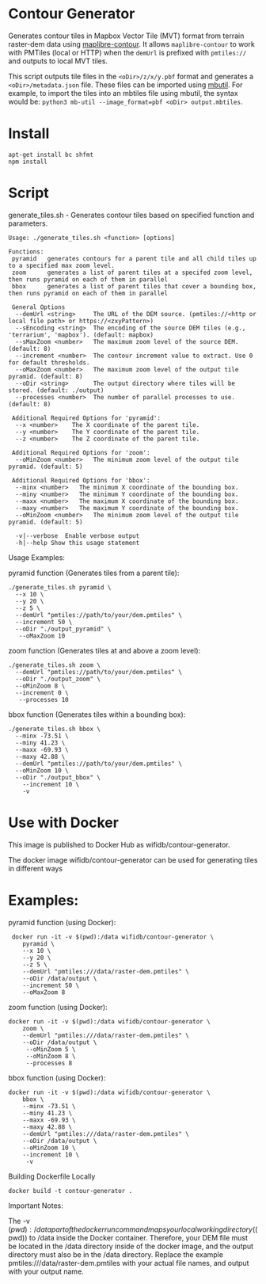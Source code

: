 # Contour Generator

Generates contour tiles in Mapbox Vector Tile (MVT) format from terrain raster-dem data using [maplibre-contour](https://github.com/onthegomap/maplibre-contour). It allows `maplibre-contour` to work with PMTiles (local or HTTP) when the `demUrl` is prefixed with `pmtiles://` and outputs to local MVT tiles.

This script outputs tile files in the ```<oDir>/z/x/y.pbf``` format and generates a ```<oDir>/metadata.json``` file. These files can be imported using [mbutil](https://github.com/mapbox/mbutil). For example, to import the tiles into an mbtiles file using mbutil, the syntax would be: ```python3 mb-util --image_format=pbf <oDir> output.mbtiles```.

# Install
```
apt-get install bc shfmt
npm install
```

# Script
generate_tiles.sh - Generates contour tiles based on specified function and parameters.
```
Usage: ./generate_tiles.sh <function> [options]

Functions:
 pyramid   generates contours for a parent tile and all child tiles up to a specified max zoom level.
 zoom      generates a list of parent tiles at a specifed zoom level, then runs pyramid on each of them in parallel
 bbox      generates a list of parent tiles that cover a bounding box, then runs pyramid on each of them in parallel

 General Options
  --demUrl <string>     The URL of the DEM source. (pmtiles://<http or local file path> or https://<zxyPattern>)
  --sEncoding <string>  The encoding of the source DEM tiles (e.g., 'terrarium', 'mapbox'). (default: mapbox)
  --sMaxZoom <number>   The maximum zoom level of the source DEM. (default: 8)
  --increment <number>  The contour increment value to extract. Use 0 for default thresholds.
  --oMaxZoom <number>   The maximum zoom level of the output tile pyramid. (default: 8)
  --oDir <string>       The output directory where tiles will be stored. (default: ./output)
  --processes <number>  The number of parallel processes to use. (default: 8)

 Additional Required Options for 'pyramid':
  --x <number>    The X coordinate of the parent tile.
  --y <number>    The Y coordinate of the parent tile.
  --z <number>    The Z coordinate of the parent tile.

 Additional Required Options for 'zoom':
  --oMinZoom <number>   The minimum zoom level of the output tile pyramid. (default: 5)

 Additional Required Options for 'bbox':
  --minx <number>   The minimum X coordinate of the bounding box.
  --miny <number>   The minimum Y coordinate of the bounding box.
  --maxx <number>   The maximum X coordinate of the bounding box.
  --maxy <number>   The maximum Y coordinate of the bounding box.
  --oMinZoom <number>   The minimum zoom level of the output tile pyramid. (default: 5)

  -v|--verbose  Enable verbose output
  -h|--help Show this usage statement
```
Usage Examples:

pyramid function (Generates tiles from a parent tile):
```
./generate_tiles.sh pyramid \
  --x 10 \
  --y 20 \
  --z 5 \
  --demUrl "pmtiles://path/to/your/dem.pmtiles" \
  --increment 50 \
  --oDir "./output_pyramid" \
   --oMaxZoom 10
```

zoom function (Generates tiles at and above a zoom level):
```
./generate_tiles.sh zoom \
  --demUrl "pmtiles://path/to/your/dem.pmtiles" \
  --oDir "./output_zoom" \
  --oMinZoom 8 \
  --increment 0 \
   --processes 10
```

bbox function (Generates tiles within a bounding box):
```
./generate_tiles.sh bbox \
  --minx -73.51 \
  --miny 41.23 \
  --maxx -69.93 \
  --maxy 42.88 \
  --demUrl "pmtiles://path/to/your/dem.pmtiles" \
  --oMinZoom 10 \
  --oDir "./output_bbox" \
    --increment 10 \
    -v
```

# Use with Docker
This image is published to Docker Hub as wifidb/contour-generator.

The docker image wifidb/contour-generator can be used for generating tiles in different ways

# Examples:

pyramid function (using Docker):
```
 docker run -it -v $(pwd):/data wifidb/contour-generator \
    pyramid \
    --x 10 \
    --y 20 \
    --z 5 \
    --demUrl "pmtiles:///data/raster-dem.pmtiles" \
    --oDir /data/output \
    --increment 50 \
    --oMaxZoom 8
```

zoom function (using Docker):
```
docker run -it -v $(pwd):/data wifidb/contour-generator \
    zoom \
    --demUrl "pmtiles:///data/raster-dem.pmtiles" \
    --oDir /data/output \
     --oMinZoom 5 \
     --oMinZoom 8 \
     --processes 8
```

bbox function (using Docker):
```
docker run -it -v $(pwd):/data wifidb/contour-generator \
    bbox \
    --minx -73.51 \
    --miny 41.23 \
    --maxx -69.93 \
    --maxy 42.88 \
    --demUrl "pmtiles:///data/raster-dem.pmtiles" \
    --oDir /data/output \
    --oMinZoom 10 \
    --increment 10 \
     -v
```

Building Dockerfile Locally
```
docker build -t contour-generator .
```

Important Notes:

The -v $(pwd):/data part of the docker run command maps your local working directory ($(pwd)) to /data inside the Docker container. Therefore, your DEM file must be located in the /data directory inside of the docker image, and the output directory must also be in the /data directory.
Replace the example pmtiles:///data/raster-dem.pmtiles with your actual file names, and output with your output name.
